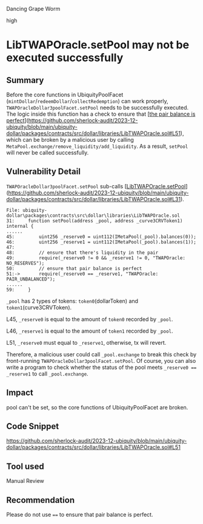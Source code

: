 Dancing Grape Worm

high

# LibTWAPOracle.setPool may not be executed successfully

## Summary

Before the core functions in UbiquityPoolFacet (`mintDollar`/`redeemDollar`/`collectRedemption`) can work properly, `TWAPOracleDollar3poolFacet.setPool` needs to be successfully executed. The logic inside this function has a check to ensure that [[the pair balance is perfect](https://github.com/sherlock-audit/2023-12-ubiquity/blob/main/ubiquity-dollar/packages/contracts/src/dollar/libraries/LibTWAPOracle.sol#L51)](https://github.com/sherlock-audit/2023-12-ubiquity/blob/main/ubiquity-dollar/packages/contracts/src/dollar/libraries/LibTWAPOracle.sol#L51), which can be broken by a malicious user by calling `MetaPool.exchange/remove_liquidity/add_liquidity`. As a result, `setPool` will never be called successfully.

## Vulnerability Detail

`TWAPOracleDollar3poolFacet.setPool` sub-calls [[LibTWAPOracle.setPool](https://github.com/sherlock-audit/2023-12-ubiquity/blob/main/ubiquity-dollar/packages/contracts/src/dollar/libraries/LibTWAPOracle.sol#L31)](https://github.com/sherlock-audit/2023-12-ubiquity/blob/main/ubiquity-dollar/packages/contracts/src/dollar/libraries/LibTWAPOracle.sol#L31).

```solidity
File: ubiquity-dollar\packages\contracts\src\dollar\libraries\LibTWAPOracle.sol
31:     function setPool(address _pool, address _curve3CRVToken1) internal {
......
45:         uint256 _reserve0 = uint112(IMetaPool(_pool).balances(0));
46:         uint256 _reserve1 = uint112(IMetaPool(_pool).balances(1));
47: 
48:         // ensure that there's liquidity in the pair
49:         require(_reserve0 != 0 && _reserve1 != 0, "TWAPOracle: NO_RESERVES");
50:         // ensure that pair balance is perfect
51:->       require(_reserve0 == _reserve1, "TWAPOracle: PAIR_UNBALANCED");
......
59:     }
```

`_pool` has 2 types of tokens: `token0`(dollarToken) and `token1`(curve3CRVToken).

L45, `_reserve0` is equal to the amount of `token0` recorded by `_pool`.

L46, `_reserve1` is equal to the amount of `token1` recorded by `_pool`.

L51, `_reserve0` must equal to `_reserve1`, otherwise, tx will revert.

Therefore, a malicious user could call `_pool.exchange` to break this check by front-running `TWAPOracleDollar3poolFacet.setPool`. Of course, you can also write a program to check whether the status of the pool meets `_reserve0 == _reserve1` to call `_pool.exchange`.

## Impact

pool can't be set, so the core functions of UbiquityPoolFacet are broken.

## Code Snippet

https://github.com/sherlock-audit/2023-12-ubiquity/blob/main/ubiquity-dollar/packages/contracts/src/dollar/libraries/LibTWAPOracle.sol#L51

## Tool used

Manual Review

## Recommendation

Please do not use `==` to ensure that pair balance is perfect.